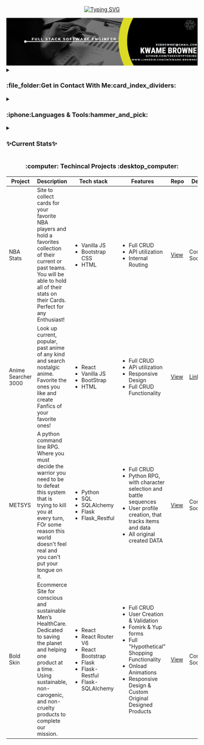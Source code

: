 <p align="center"><a href="https://git.io/typing-svg"><img src="https://readme-typing-svg.herokuapp.com?font=Press+Start+2P&size=15&pause=1000&color=DEF707&background=4D28FF00&center=true&width=450&height=60&lines=Hi+my+name+is+Kwame;Welcome+to+my+GitHub+Profile+!" alt="Typing SVG" /></a></p>
<img src="image_2023-06-16_222728672.png"/>

<details><summary><h3 align="left">:file_folder:Get in Contact With Me:card_index_dividers:</h3></summary>
<p align="left">
  <a href="https://www.linkedin.com/in/kwame-browne/" target="blank"><img height="40" width="40" src="https://raw.githubusercontent.com/TheeCryptoKing/TheeCryptoKing/main/icons8-linkedin-50%20(1).png" /></a>
  <a href="https://medium.com/@theeecryptoking" target="blank"><img height="40" width="40" src="https://raw.githubusercontent.com/TheeCryptoKing/TheeCryptoKing/main/icons8-medium-64.png" /></a>
 
</p></details>






<details><summary><h3 align="left">:iphone:Languages & Tools:hammer_and_pick:</h3></summary>
<p align="left"> 
<h4>UI/UX Design</h4>
<img height="40" width="40" src="https://raw.githubusercontent.com/TheeCryptoKing/TheeCryptoKing/main/icons8-html-64%20(1).png"/>
<img height="40" width="40" src="https://raw.githubusercontent.com/TheeCryptoKing/TheeCryptoKing/main/icons8-css-64%20(1).png"/>
<img height="40" width="40" src="https://raw.githubusercontent.com/TheeCryptoKing/TheeCryptoKing/main/icons8-tailwind-css-100.png"/>
<img height="40" width="40" src="https://raw.githubusercontent.com/TheeCryptoKing/TheeCryptoKing/main/icons8-bootstrap-64.png"/>
<br/>
<h4>Frontend</h4>
<img height="40" width="40" src="https://raw.githubusercontent.com/TheeCryptoKing/TheeCryptoKing/main/icons8-react-80.png"/>
<img height="40" width="40" src="https://raw.githubusercontent.com/TheeCryptoKing/TheeCryptoKing/main/icons8-javascript-64.png"/>
<img height="40" width="40" src="https://raw.githubusercontent.com/TheeCryptoKing/TheeCryptoKing/main/icons8-java-64%20(1).png"/>
<br/>
<h4>Backend</h4>
<img height="40" width="40" src="https://raw.githubusercontent.com/TheeCryptoKing/TheeCryptoKing/main/icons8-flask-64.png"/>
<img height="40" width="40" src="https://raw.githubusercontent.com/TheeCryptoKing/TheeCryptoKing/main/icons8-sql-48.png"/>
<img height="40" width="40" src="https://raw.githubusercontent.com/TheeCryptoKing/TheeCryptoKing/main/icons8-python-100.png"/>
<img height="40" width="40" src="https://raw.githubusercontent.com/TheeCryptoKing/TheeCryptoKing/main/icons8-postgres-100.png"/>

  




</p></details>
<details><summary><h3>✨Current Stats✨</h3></summary>
<!-- <h3 align="left">Current Stats:</h3> -->

<p align="center"><img align="center" src="https://github-readme-stats.vercel.app/api?username=TheeCryptoKing&rank_icon=github&theme=highcontrast&no-frame=true" alt="TheeCryptoKing's GitHub stats"></p>
<!-- <p><img align="center" src="https://github-readme-stats.vercel.app/api?username=TheeCryptoKing&show_icons=true&theme=tokyonight" alt="TheeCryptoKing" /></p> -->



<p align="center"><a href="https://git.io/streak-stats"><img align="center" src="https://streak-stats.demolab.com/?user=TheeCryptoKing&theme=javascript-dark" alt="GitHub Streak"/></a></p>


<p align="center"> <a href="https://github.com/ryo-ma/github-profile-trophy"><img src="https://github-profile-trophy.vercel.app/?username=TheeCryptoKing&theme=juicyfresh&row=1&no-frame=true" alt="TheeCryptoKing" /></a></p>
</details>

<h3 align="center"> :computer: Techincal Projects :desktop_computer:</h3>
<table align="center">
<thead>
  <th>Project</th>
  <th>Description</th>
  <th>Tech stack</th>
  <th>Features</th>
  <th>Repo</th>
  <th>Demo</th>
</thead>
<tbody>
  <tr>
    <td>NBA Stats</td>
    <td>Site to collect cards for your favorite NBA players and hold a favorites collection of their current or past teams. You will be able to hold all of their stats on their Cards. Perfect for any Enthusiast!</td>
    <td><ul><li>Vanilla JS</li><li>Bootstrap CSS</li><li>HTML</li></ul></td>
    <td><ul><li>Full CRUD </li><li>API utilization</li><li>Internal Routing</li></ul></td>
    <td><a href="https://github.com/TheeCryptoKing/NBA-Stats-Elite-" target="_blank">View</a></td>
    <td><a>Coming Soon!</a></td>
  </tr>
  <tr>
    <td>Anime Searcher 3000</td>
    <td>Look up current, popular, past anime of any kind and search nostalgic anime. Favorite the ones you like and create Fanfics of your favorite ones!</td>
    <td><ul><li>React</li><li>Vanilla JS</li><li>BootStrap</li><li>HTML</li></ul></td>
    <td><ul><li>Full CRUD </li><li>APi utilization</li><li>Responsive Design</li><li>Full CRUD Functionality</li></ul></td>
    <td><a href="https://github.com/TheeCryptoKing/Anime-Searcher-3000" target="_blank">View</a></td>
    <td><a href="https://646d38d6d2e70d1331a13595--adorable-cannoli-5616dc.netlify.app/Home" target="_blank">Link</a></td>
  </tr>
  <tr>
    <td>METSYS</td>
    <td>A python command line RPG. Where you must decide the warrior you need to be to defeat this system that is trying to kill you at every turn, FOr some reason this world doesn't feel real and you can't put your tongue on it.</td>
    <td><ul><li>Python</li><li>SQL</li><li>SQLAlchemy</li><li>Flask</li><li>Flask_Restful</li></ul></td>
    <td><ul><li>Full CRUD </li><li>Python RPG, with character selection and battle sequences</li><li>User profile creation, that tracks items and data</li><li>All original created DATA</li></ul></td>
    <td><a href="https://github.com/TheeCryptoKing/NBA-Stats-Elite-" target="_blank">View</a></td>
    <td><a>Coming Soon!</a></td>
  </tr>
  <tr>
    <td>Bold Skin</td>
    <td>Ecommerce Site for conscious and sustainable Men’s HealthCare. Dedicated to saving the planet and helping one product at a time. Using sustainable, non-carogenic, and non-cruelty products to complete our mission. </td>
    <td><ul><li>React</li><li>React Router V6</li><li>React Bootstrap</li><li>Flask</li><li>Flask-Restful</li><li>Flask-SQLAlchemy</li></td>
      <td><ul><li>Full CRUD </li><li>User Creation & Validation</li><li>Fomirk & Yup forms</li><li>Full "Hypothetical" Shopping Functionality</li><li>Onload Animations</li><li>Responsive Design & Custom Original Designed Products</li></ul></td>
      <td><a href="https://github.com/TheeCryptoKing/Bold-Skin/"target="_blank">View</a></td>
      <td><a>Coming Soon!</a></td>
  </tr>
</tbody>
</table>
